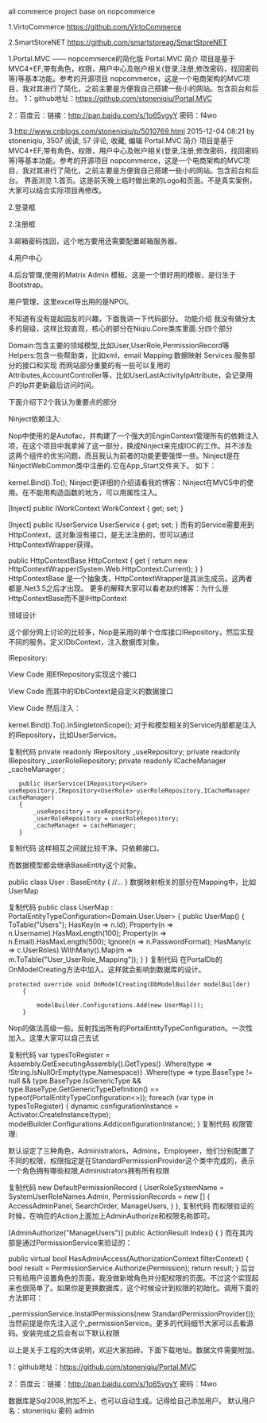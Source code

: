 all commerce project base on nopcommerce

1.VirtoCommerce
https://github.com/VirtoCommerce

2.SmartStoreNET
https://github.com/smartstoreag/SmartStoreNET

1.Portal.MVC —— nopcommerce的简化版
Portal.MVC 简介
项目是基于MVC4+EF,带有角色，权限，用户中心及账户相关(登录,注册,修改密码，找回密码等)等基本功能。参考的开源项目 nopcommerce，这是一个电商架构的MVC项目，我对其进行了简化，之前主要是方便我自己搭建一些小的网站。包含前台和后台。
 1：github地址：https://github.com/stoneniqiu/Portal.MVC 

 2：百度云：链接：http://pan.baidu.com/s/1o65vgyY 密码：f4wo
 
 3.http://www.cnblogs.com/stoneniqiu/p/5010769.html
 2015-12-04 08:21 by stoneniqiu, 3507 阅读, 57 评论, 收藏, 编辑
Portal.MVC 简介
项目是基于MVC4+EF,带有角色，权限，用户中心及账户相关(登录,注册,修改密码，找回密码等)等基本功能。参考的开源项目 nopcommerce，这是一个电商架构的MVC项目，我对其进行了简化，之前主要是方便我自己搭建一些小的网站。包含前台和后台。
界面浏览
1.首页。这是前天晚上临时做出来的Logo和页面。不是真实案例，大家可以结合实际项目再修改。

2.登录框

2.注册框

3.邮箱密码找回，这个地方要用还需要配置邮箱服务器。

4.用户中心

 4.后台管理,使用的Matrix Admin 模板。这是一个很好用的模板，是衍生于Bootstrap。
 
 用户管理，这里excel导出用的是NPOI。
 
 不知道有没有提起园友的兴趣，下面我讲一下代码部分。
功能介绍
我没有做分太多的层级，这样比较直观，核心的部分在Niqiu.Core类库里面.分四个部分
 
Domain:包含主要的领域模型,比如User,UserRole,PermissionRecord等
Helpers:包含一些帮助类，比如xml，email
Mapping:数据映射
Services:服务部分的接口和实现
而网站部分重要的有一些可以复用的Attributes,AccountController等，比如UserLastActivityIpAttribute，会记录用户的Ip并更新最后访问时间。

下面介绍下2个我认为重要点的部分

Ninject依赖注入:

Nop中使用的是Autofac，并构建了一个强大的EnginContext管理所有的依赖注入项，在这个项目中我拿掉了这一部分，换成Ninject来完成IOC的工作。并不涉及这两个组件的优劣问题，而且我认为前者的功能更要强悍一些。Ninject是在NinjectWebCommon类中注册的.它在App_Start文件夹下。 如下：

kernel.Bind<IPermissionservice>().To<Permissionservice>();
Ninject更详细的介绍请看我的博客：Ninject在MVC5中的使用。在不能用构造函数的地方，可以用属性注入。

  [Inject]
   public IWorkContext WorkContext { get; set; }

  [Inject]
  public IUserService UserService { get; set; }
而有的Service需要用到HttpContext，这对象没有接口，是无法注册的，但可以通过HttpContextWrapper获得。

 public HttpContextBase HttpContext
        {
            get { return new HttpContextWrapper(System.Web.HttpContext.Current); }
        }
HttpContextBase 是一个抽象类，HttpContextWrapper是其派生成员。这两者都是.Net3.5之后才出现。
更多的解释大家可以看老赵的博客：为什么是HttpContextBase而不是IHttpContext

领域设计

 这个部分网上讨论的比较多，Nop是采用的单个仓库接口IRepository<T>，然后实现不同的服务。定义IDbContext，注入数据库对象。

 IRepository<T>:

 View Code
用EfRepository<T>实现这个接口

 View Code
而其中的IDbContext是自定义的数据接口

 View Code
然后注入：

  kernel.Bind<IDbContext>().To<PortalDb>().InSingletonScope();
对于和模型相关的Service内部都是注入的IRepository<T>，比如UserService。

复制代码
      private readonly IRepository<User> _useRepository;
       private readonly IRepository<UserRole> _userRoleRepository;
       private readonly  ICacheManager _cacheManager ;

       public UserService(IRepository<User> useRepository,IRepository<UserRole> userRoleRepository,ICacheManager cacheManager)
       {
           _useRepository = useRepository;
           _userRoleRepository = userRoleRepository;
           _cacheManager = cacheManager;
       }
复制代码
这样相互之间就比较干净。只依赖接口。

而数据模型都会继承BaseEntity这个对象。

 public class User : BaseEntity
    {
  //...
   }
数据映射相关的部分在Mapping中，比如UserMap

复制代码
 public class UserMap : PortalEntityTypeConfiguration<Domain.User.User>
    {
        public UserMap()
        {
            ToTable("Users");
            HasKey(n => n.Id);
            Property(n => n.Username).HasMaxLength(100);
            Property(n => n.Email).HasMaxLength(500);
            Ignore(n => n.PasswordFormat);
            HasMany(c => c.UserRoles).WithMany().Map(m => m.ToTable("User_UserRole_Mapping"));
        }
    }
复制代码
在PortalDb的OnModelCreating方法中加入。这样就会影响到数据库的设计。

    protected override void OnModelCreating(DbModelBuilder modelBuilder)
        {
     
            modelBuilder.Configurations.Add(new UserMap());
        }
Nop的做法高级一些。反射找出所有的PortalEntityTypeConfiguration。一次性加入。这里大家可以自己去试

复制代码
  var typesToRegister = Assembly.GetExecutingAssembly().GetTypes()
            .Where(type => !String.IsNullOrEmpty(type.Namespace))
            .Where(type => type.BaseType != null && type.BaseType.IsGenericType &&
                type.BaseType.GetGenericTypeDefinition() == typeof(PortalEntityTypeConfiguration<>));
            foreach (var type in typesToRegister)
            {
                dynamic configurationInstance = Activator.CreateInstance(type);
                modelBuilder.Configurations.Add(configurationInstance);
            }
复制代码
权限管理:

默认设定了三种角色，Administrators，Admins，Employeer，他们分别配置了不同的权限，权限指定是在StandardPermissionProvider这个类中完成的，表示一个角色拥有哪些权限,Administrators拥有所有权限

复制代码
new DefaultPermissionRecord
      {
        UserRoleSystemName   = SystemUserRoleNames.Admin,
        PermissionRecords = new []
         {
            AccessAdminPanel,
            SearchOrder,
            ManageUsers,
          }
       },
复制代码
而权限验证的时候，在响应的Action上面加上AdminAuthorize和权限名称即可。

 [AdminAuthorize("ManageUsers")]
   public ActionResult Index()
    {
    }
而在其内部是通过PermissionService来验证的：

 public virtual bool HasAdminAccess(AuthorizationContext filterContext)
        {
            bool result = PermissionService.Authorize(Permission);
            return result;
        }
后台只有给用户设置角色的页面，我没做新增角色并分配权限的页面。不过这个实现起来也很简单了。如果你是更换数据库，这个时候设计到权限的初始化。调用下面的方法即可：

_permissionService.InstallPermissions(new StandardPermissionProvider());
当然前提是你先注入这个_permissionService。更多的代码细节大家可以去看源码。安装完成之后会有以下默认权限



 以上是关于工程的大体说明，欢迎大家拍砖。下面下载地址。数据文件需要附加。

 1：github地址：https://github.com/stoneniqiu/Portal.MVC 

 2：百度云：链接：http://pan.baidu.com/s/1o65vgyY 密码：f4wo

 数据库是Sql2008,附加不上，也可以自动生成。记得给自己添加用户。 默认用户名：stoneniqiu 密码 admin

